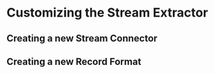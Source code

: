 # Customizing the Stream Extractor

## Creating a new Stream Connector

## Creating a new Record Format

